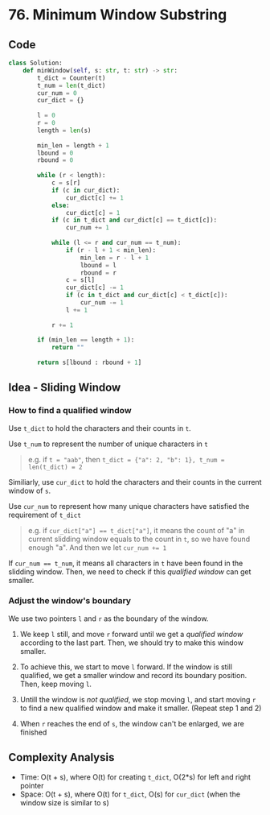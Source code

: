 # 76. Minimum Window Substring
## Code
```python
class Solution:
    def minWindow(self, s: str, t: str) -> str:
        t_dict = Counter(t)
        t_num = len(t_dict)
        cur_num = 0
        cur_dict = {}
        
        l = 0
        r = 0
        length = len(s)
        
        min_len = length + 1
        lbound = 0
        rbound = 0
        
        while (r < length):
            c = s[r]
            if (c in cur_dict):
                cur_dict[c] += 1
            else:
                cur_dict[c] = 1
            if (c in t_dict and cur_dict[c] == t_dict[c]):
                cur_num += 1
            
            while (l <= r and cur_num == t_num):
                if (r - l + 1 < min_len):
                    min_len = r - l + 1
                    lbound = l
                    rbound = r
                c = s[l]
                cur_dict[c] -= 1
                if (c in t_dict and cur_dict[c] < t_dict[c]):
                    cur_num -= 1
                l += 1
            
            r += 1
        
        if (min_len == length + 1):
            return ""
        
        return s[lbound : rbound + 1]
```

## Idea - Sliding Window
### How to find a qualified window
Use `t_dict` to hold the characters and their counts in `t`.

Use `t_num` to represent the number of unique characters in `t`

>e.g. if `t = "aab"`, then `t_dict = {"a": 2, "b": 1}, t_num = len(t_dict) = 2`

Similiarly, use `cur_dict` to hold the characters and their counts in the current window of `s`. 

Use `cur_num` to represent how many unique characters have satisfied the requirement of `t_dict`

>e.g. if `cur_dict["a"] == t_dict["a"]`, it means the count of "a" in current slidding window equals to the count in `t`, so we have found enough "a". And then we let `cur_num += 1`

If `cur_num == t_num`, it means all characters in `t` have been found in the slidding window. Then, we need to check if this *qualified window* can get smaller.

### Adjust the window's boundary
We use two pointers `l` and `r` as the boundary of the window.

1. We keep `l` still, and move `r` forward until we get a *qualified window* according to the last part. Then, we should try to make this window smaller.

2. To achieve this, we start to move `l` forward. If the window is still qualified, we get a smaller window and record its boundary position. Then, keep moving `l`.

3. Untill the window is *not qualified*, we stop moving `l`, and start moving `r` to find a new qualified window and make it smaller. (Repeat step 1 and 2)

4. When `r` reaches the end of `s`, the window can't be enlarged, we are finished

## Complexity Analysis
- Time: O(t + s), where O(t) for creating `t_dict`, O(2\*s) for left and  right pointer
- Space: O(t + s), where O(t) for `t_dict`, O(s) for `cur_dict` (when the window size is similar to s)